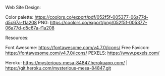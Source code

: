 
Web Site Design:

Color palette: https://coolors.co/export/pdf/052f5f-005377-06a77d-d5c67a-f1a208
PNG: https://coolors.co/export/png/052f5f-005377-06a77d-d5c67a-f1a208







Resources:

Font Awesome: https://fontawesome.com/v4.7.0/icons/
Free Favicon: https://fontawesome.com/v4.7.0/icons/
PEXELS: https://www.pexels.com/


Heroku:
https://mysterious-mesa-84847.herokuapp.com/ | https://git.heroku.com/mysterious-mesa-84847.git
